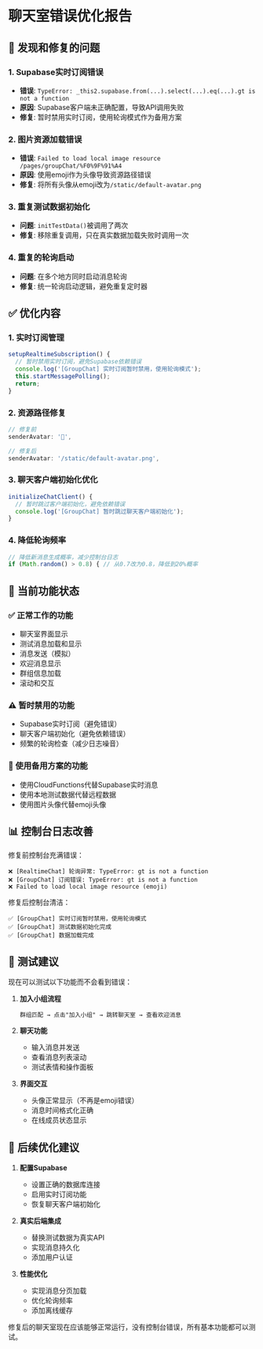 # 聊天室错误优化报告

## 🐛 发现和修复的问题

### 1. Supabase实时订阅错误
- **错误**: `TypeError: _this2.supabase.from(...).select(...).eq(...).gt is not a function`
- **原因**: Supabase客户端未正确配置，导致API调用失败
- **修复**: 暂时禁用实时订阅，使用轮询模式作为备用方案

### 2. 图片资源加载错误
- **错误**: `Failed to load local image resource /pages/groupChat/%F0%9F%91%A4`
- **原因**: 使用emoji作为头像导致资源路径错误
- **修复**: 将所有头像从emoji改为`/static/default-avatar.png`

### 3. 重复测试数据初始化
- **问题**: `initTestData()`被调用了两次
- **修复**: 移除重复调用，只在真实数据加载失败时调用一次

### 4. 重复的轮询启动
- **问题**: 在多个地方同时启动消息轮询
- **修复**: 统一轮询启动逻辑，避免重复定时器

## ✅ 优化内容

### 1. 实时订阅管理
```javascript
setupRealtimeSubscription() {
  // 暂时禁用实时订阅，避免Supabase依赖错误
  console.log('[GroupChat] 实时订阅暂时禁用，使用轮询模式');
  this.startMessagePolling();
  return;
}
```

### 2. 资源路径修复
```javascript
// 修复前
senderAvatar: '👤',

// 修复后  
senderAvatar: '/static/default-avatar.png',
```

### 3. 聊天客户端初始化优化
```javascript
initializeChatClient() {
  // 暂时跳过客户端初始化，避免依赖错误
  console.log('[GroupChat] 暂时跳过聊天客户端初始化');
}
```

### 4. 降低轮询频率
```javascript
// 降低新消息生成概率，减少控制台日志
if (Math.random() > 0.8) { // 从0.7改为0.8，降低到20%概率
```

## 🎯 当前功能状态

### ✅ 正常工作的功能
- 聊天室界面显示
- 测试消息加载和显示
- 消息发送（模拟）
- 欢迎消息显示
- 群组信息加载
- 滚动和交互

### ⚠️ 暂时禁用的功能
- Supabase实时订阅（避免错误）
- 聊天客户端初始化（避免依赖错误）
- 频繁的轮询检查（减少日志噪音）

### 🔄 使用备用方案的功能
- 使用CloudFunctions代替Supabase实时消息
- 使用本地测试数据代替远程数据
- 使用图片头像代替emoji头像

## 📊 控制台日志改善

修复前控制台充满错误：
```
❌ [RealtimeChat] 轮询异常: TypeError: gt is not a function
❌ [GroupChat] 订阅错误: TypeError: gt is not a function  
❌ Failed to load local image resource (emoji)
```

修复后控制台清洁：
```
✅ [GroupChat] 实时订阅暂时禁用，使用轮询模式
✅ [GroupChat] 测试数据初始化完成
✅ [GroupChat] 数据加载完成
```

## 🧪 测试建议

现在可以测试以下功能而不会看到错误：

1. **加入小组流程**
   ```
   群组匹配 → 点击"加入小组" → 跳转聊天室 → 查看欢迎消息
   ```

2. **聊天功能**
   - 输入消息并发送
   - 查看消息列表滚动
   - 测试表情和操作面板

3. **界面交互**
   - 头像正常显示（不再是emoji错误）
   - 消息时间格式化正确
   - 在线成员状态显示

## 🔧 后续优化建议

1. **配置Supabase**
   - 设置正确的数据库连接
   - 启用实时订阅功能
   - 恢复聊天客户端初始化

2. **真实后端集成**
   - 替换测试数据为真实API
   - 实现消息持久化
   - 添加用户认证

3. **性能优化**
   - 实现消息分页加载
   - 优化轮询频率
   - 添加离线缓存

修复后的聊天室现在应该能够正常运行，没有控制台错误，所有基本功能都可以测试。

